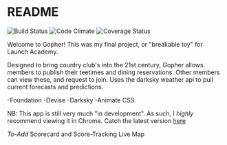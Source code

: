 # README

![Build Status](https://codeship.com/projects/2a0781f0-c8c7-0134-f742-3a0fd8dae151/status?branch=master)
![Code Climate](https://codeclimate.com/github/nh-belanger/gopher.png)
![Coverage Status](https://coveralls.io/repos/nh-belanger/gopher/badge.png)

Welcome to Gopher! This was my final project, or "breakable toy" for Launch Academy.

Designed to bring country club's into the 21st century, Gopher allows members to publish their teetimes and dining reservations. Other members can view these, and request to join. Uses the darksky weather api to pull current forecasts and predictions.

-Foundation
-Devise
-Darksky
-Animate CSS

NB: This app is still very much "in development". As such, I _highly_ recommend viewing it in Chrome. Catch the latest version [here](http://gophergolf.herokuapp.com)

*To-Add*
Scorecard and Score-Tracking
Live Map

